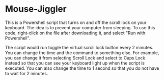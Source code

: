 # Mouse-Jiggler

This is a Powershell script that turns on and off the scroll lock on your keyboard. The idea is to prevent your computer from sleeping. To use this code, right-click on the file after downloading it, and select "Run with Powershell".

The script would run toggle the virtual scroll lock button every 2 minutes. You can change the time and the command to something else. For example, you can change it from selecting Scroll Lock and select to Caps Lock instead so that you can see your keyboard light up when the script is executed. You can also change the time to 1 second so that you do not have to wait for 2 minutes.
